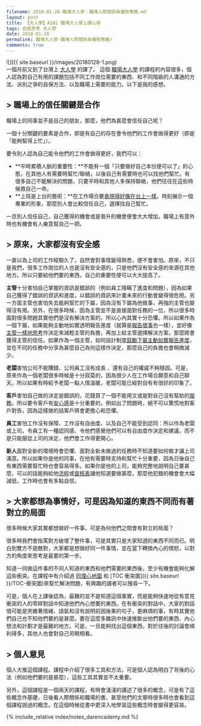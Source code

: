 ```yaml
---
filename: 2018-01-28-職場大人學：職場人際關係與優勢策略.md
layout: post
title: 【大人學】A101 職場大人學上課心得
tags: 自我思考 大人學
date: 2018-01-28
permalink: 職場大人學-職場人際關係與優勢策略/
comments: true
---
```


![]({{ site.baseurl }}/images/20180128-1.png)  
一個月前又到了台灣上 [大人學](https://www.darencademy.com) 的課了。 這個 [職場大人學](https://www.darencademy.com/activity/view/id/15533) 的課程的內容很多，個人認為對自己有用的課題包括不同工作崗位需要的東西、和不同階級的人溝通的方法、派別之爭的自保方法、以及職場上需要的能力。以下是我的感想。

## > 職場上的信任關鍵是合作
職場上的同事並不是自己的朋友，那麼，他們為甚麼會信任自己呢？

一個十分關鍵的要素是合作，即是有自己的存在會令他們的工作會做得更好（即是「能夠幫得上忙」）。

要令別人認為自己能令他們的工作會做得更好，我們可以：

* **平時累積人脈的重要性：**不能有一個「只要做好自己本份便可以了」的心態，在其他人有需要時幫忙/聯絡，以後自己有需要時也可以找他們幫忙。有很多自己不能解決的問題，只要平時和其他人多保持聯絡，他們往往在這些時候救自己一命。
* **上班是上台的藝術：**在工作場合要[表現得好像在台上一樣](https://www.darencademy.com/article/view/id/16421)，時刻展示一個專業的形象，那麼別人會比較信任自己，選擇找自己幫忙。

一旦別人信任自己，自己獲得的機會或是晉升的機會便會大大增加，職場上有意外時也有機會有人樂意幫自己一把。

## > 原來，大家都沒有安全感
一直以為上司的工作經驗久了，自然會對事情變得熟悉，便不會害怕。原來，不只是我們，很多工作崗位的人也是沒有安全感的，只是他們沒有安全感的來源在其他地方。所以只要給他們要的東西，自己的重要性便可以大大提高了。

**主管**十分害怕自己掌握的資訊是錯誤的（例如員工隱瞞了進度和問題），因為如果自己獲得了錯誤的資訊和進度，以錯誤的資訊來計畫未來的行動會變得很危險。另一方面主管也害怕失去能夠幫忙的下屬，因為沒有下屬為他做事，再強的主管也變得沒有用。另外，在很多時候，因為主管並不是直接面對任務的一位，所以很多時面對很多問題其實他們是沒有解決方案的，所以心內其實十分恐懼。所以如果作為一個下屬，如果能夠主動地如實透明報告進度（就算是[報告壞事](https://www.darencademy.com/article/view/id/15753)也一樣），並好像[主管一樣地思考](https://www.darencademy.com/article/view/id/5909)作決定來減輕主管的負擔，再加上給主管選擇解決方案，那麼將會獲得主管的信任。如果作為一個主管，如何設計制度[鼓勵下屬主動如實報告進度](https://www.projectup.net/article/view/id/14683)，並在不同的任務中分享為甚麼自己為何這樣作決定，那麼自己的負擔也會稍微減少。

**老闆**害怕公司不能賺錢、公司員工沒有成長 、還有自己的權威不夠穩固。可是，原來作為一個老闆很多時候是十分寂莫的，因為很少人在工作場合願意和自己聊天，所以如果有時給予老闆一點人情溫暖，老闆可能已經對自有有很好的印象了。

**客戶**害怕自己做的決定是錯誤的，花錢買了一個不能用又或是對自己沒有幫助的[服務](https://www.darencademy.com/article/view/id/15729)。所以要令客戶有[安心感](https://www.darencademy.com/article/view/id/16415)是十分重要的，例如出了問題時，絕不可以驚慌地對客戶對告，因為這樣做的話客戶將會更擔心和恐懼。

**員工**害怕工作沒有保障、工作沒有自由度、以及自己不能受到認同：所以作為老闆或上司，令員工有一種認同感、令他們感覺他們可以有自由度作決定和建議，而不是只能服從上司的決定，他們會工作得更開心。

**新人**面對全新的環境時會恐懼、面對全新未做過的任務時不知道要如何做才讓上司滿意。所以如果你是他的同事，在他有需要時支持和幫忙十分重要，因為日後自己有東西需要幫忙時也會容易得多。如果你是他的上司，能夠完整地說明自己要甚麼，可以的話能夠給他[流程](https://www.projectup.net/article/view/id/332)或[查核表](https://www.darencademy.com/article/view/id/346)讓他知道要做甚麼，那麼他犯錯的機會會大幅減低，工作時也會有多點自信。

## > 大家都想為事情好，可是因為知道的東西不同而有著對立的局面
很多時候大家其實都想做好一件事，可是為何他們之間會有對立的局面？

很多時我們會指罵對方破壞了整件事，可是其實只是大家知道的東西不同而已。明白到雙方不是敵對，大家都是想做好同一件事情，並在當下轉換內心的憤怒，以對方的角度來思考是最要的第一步。

知道一同做這件事的不同人知道的東西和他們需要的東西後，至少有機會能夠化解這些衝突。在課程中有介紹過 [同理心地圖](https://www.managertoday.com.tw/articles/view/51658) 和 [TOC 衝突圖]({{ site.baseurl }}/TOC-衝突圖)來幫忙解決問題，有興趣的讀者可以搜尋一下。

可是，個人在上課後認為，最難的並不是知道這個事實，而是能夠快速地從有意見衝突的人的零碎對話中知道他們內心想要的東西。在有衝突的對話中，大家的對話很可能是夾雜著情緒、語氣和沒有說明前因後果的句子，更麻煩的事，有時其實他們自己也不知他們要的是甚麼。要在這麼多雜訊中快速推斷出他們要的東西、內心想法和計劃才是最難的地方。可是，一旦能夠找出這個東西，對於往後的討論會順利得多，其他人也會對自己另眼相看。

## > 個人意見
個人大推這個課程。課程中介紹了很多工具和方法，可是個人認為明白了背後的心法（例如他們要的是甚麼），這些工具其實並不太重要。

另外，這個課程是一個兩天的課程，有時會淺淺的講述了很多的概念，可是有了這些概念作基礎，日後看人際關係和職場的書、甚至他們的文章時很多時也會看到這個課程說過的概念。在這個時候從書中更深入地學習這些概念時會變得更容易。

{% include_relative index/notes_darencademy.md %}